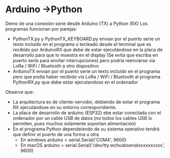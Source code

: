 # Arduino ->Python
Demo de una conexión serie desde Arduino (TX) a Python (RX)
Los programas funcionan por parejas:
- PythonTX.py y PythonTX_KEYBOARD.py envian por el puerto serie  un texto incluido en el programa o tecleado desde el terminal
que es recibido por ArduinoRX que debe de estar ejecutándose en la placa de desarrollo para que lo muestra en el display
(Se evita que escriba en puerto serie para envitar interrupciones) pero
podría reenviarse via LoRa / WiFi / Bluetooth a otro dispositivo
-  ArduinoTX envian por el puerto serie  un texto incluido en el programa pero que podía haber recibido via LoRa / WiFi / Bluetooth
al programa PythonRX.py que debe estar ejecutandose en el ordenador

Observe que:
- La arquitectura es de cliente-servidor, debiendo de estar el programa RX ejecutándose en su entorno correspondiente.
- La placa de desarrollo de arduino (ESP32) ebe estar conectada con el ordenador por un cable USB de datos
(no todos los cables USB lo permiten, pues muchos solamente soportan alimentación)
- En el programa Python dependeiendo de su sistema operativo tendrá que definir el puerto de una forma u otra
  - En windows  arduino = serial.Serial('COM4', 9600)
  - En macOS  arduino = serial.Serial('/dev/tty.wchusbserialxxxxxxxxxx', 9600)
